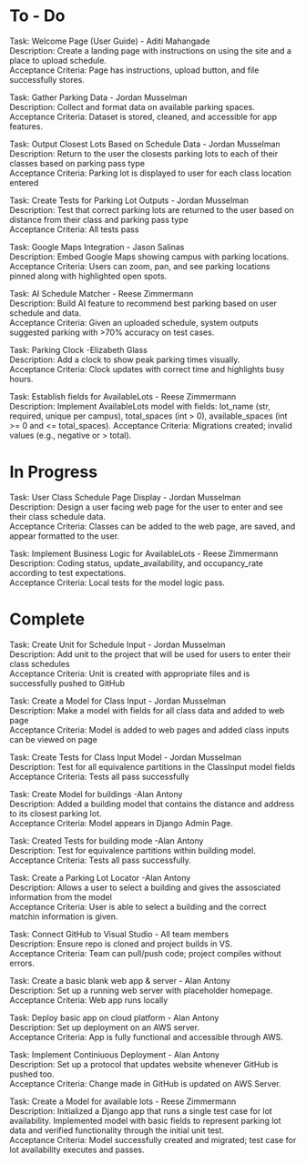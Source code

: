 # To - Do

Task: Welcome Page (User Guide) - Aditi Mahangade\
Description: Create a landing page with instructions on using the site and a place to upload schedule.\
Acceptance Criteria: Page has instructions, upload button, and file successfully stores.

Task: Gather Parking Data - Jordan Musselman\
Description: Collect and format data on available parking spaces.\
Acceptance Criteria: Dataset is stored, cleaned, and accessible for app features.

Task: Output Closest Lots Based on Schedule Data - Jordan Musselman\
Description: Return to the user the closests parking lots to each of their classes based on parking pass type\
Acceptance Criteria: Parking lot is displayed to user for each class location entered

Task: Create Tests for Parking Lot Outputs - Jordan Musselman\
Description: Test that correct parking lots are returned to the user based on distance from their class and parking pass type\
Acceptance Criteria: All tests pass

Task: Google Maps Integration - Jason Salinas\
Description: Embed Google Maps showing campus with parking locations.\
Acceptance Criteria: Users can zoom, pan, and see parking locations pinned along with highlighted open spots.

Task: AI Schedule Matcher - Reese Zimmermann\
Description: Build AI feature to recommend best parking based on user schedule and data.\
Acceptance Criteria: Given an uploaded schedule, system outputs suggested parking with >70% accuracy on test cases.

Task: Parking Clock -Elizabeth Glass\
Description: Add a clock to show peak parking times visually.\
Acceptance Criteria: Clock updates with correct time and highlights busy hours.

Task: Establish fields for AvailableLots - Reese Zimmermann\
Description: Implement AvailableLots model with fields: lot_name (str, required, unique per campus), total_spaces (int > 0), available_spaces (int >= 0 and <= total_spaces).
Acceptance Criteria: Migrations created; invalid values (e.g., negative or > total).


# In Progress

Task: User Class Schedule Page Display - Jordan Musselman\
Description: Design a user facing web page for the user to enter and see their class schedule data.\
Acceptance Criteria: Classes can be added to the web page, are saved, and appear formatted to the user.

Task: Implement Business Logic for AvailableLots - Reese Zimmermann\
Description: Coding status, update_availability, and occupancy_rate according to test expectations.\
Acceptance Criteria: Local tests for the model logic pass.

# Complete

Task: Create Unit for Schedule Input - Jordan Musselman\
Description: Add unit to the project that will be used for users to enter their class schedules\
Acceptance Criteria: Unit is created with appropriate files and is successfully pushed to GitHub

Task: Create a Model for Class Input - Jordan Musselman\
Description: Make a model with fields for all class data and added to web page\
Acceptance Criteria: Model is added to web pages and added class inputs can be viewed on page

Task: Create Tests for Class Input Model - Jordan Musselman\
Description: Test for all equivalence partitions in the ClassInput model fields\
Acceptance Criteria: Tests all pass successfully

Task: Create Model for buildings -Alan Antony\
Description: Added a building model that contains the distance and address to its closest parking lot.\
Acceptance Criteria: Model appears in Django Admin Page.

Task: Created Tests for building mode -Alan Antony\
Description: Test for equivalence partitions within building model.\
Acceptance Criteria: Tests all pass successfully.

Task: Create a Parking Lot Locator -Alan Antony\
Description: Allows a user to select a building and gives the assosciated information from the model\
Acceptance Criteria: User is able to select a building and the correct matchin information is given.

Task: Connect GitHub to Visual Studio - All team members\
Description: Ensure repo is cloned and project builds in VS.\
Acceptance Criteria: Team can pull/push code; project compiles without errors.

Task: Create a basic blank web app & server - Alan Antony\
Description: Set up a running web server with placeholder homepage.\
Acceptance Criteria: Web app runs locally

Task: Deploy basic app on cloud platform - Alan Antony\
Description: Set up deployment on an AWS server.\
Acceptance Criteria: App is fully functional and accessible through AWS.

Task: Implement Continiuous Deployment - Alan Antony\
Description: Set up a protocol that updates website whenever GitHub is pushed too.\
Acceptance Criteria: Change made in GitHub is updated on AWS Server.

Task: Create a Model for available lots - Reese Zimmermann\
Description: Initialized a Django app that runs a single test case for lot availability. Implemented model with basic fields to represent parking lot data and verified functionality through the initial unit test.\
Acceptance Criteria: Model successfully created and migrated; test case for lot availability executes and passes.
